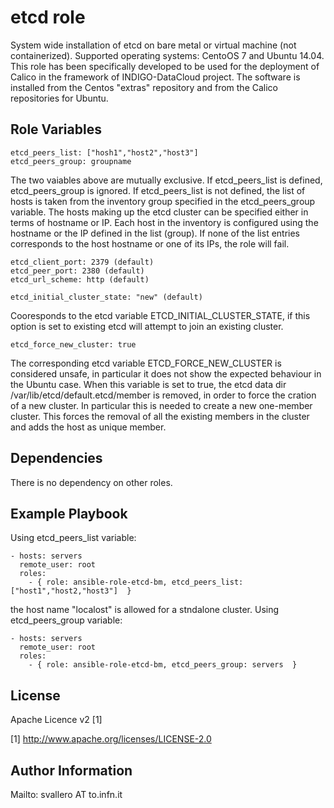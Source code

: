 etcd role
=========

System wide installation of etcd on bare metal or virtual machine (not containerized). Supported operating systems: CentoOS 7 and Ubuntu 14.04. This role has been specifically developed to be used for the deployment of Calico in the framework of INDIGO-DataCloud project.
The software is installed from the Centos "extras" repository and from the Calico repositories for Ubuntu.

Role Variables
--------------

    etcd_peers_list: ["hosh1","host2","host3"]
    etcd_peers_group: groupname

The two vaiables above are mutually exclusive. If etcd_peers_list is defined, etcd_peers_group is ignored. 
If etcd_peers_list is not defined, the list of hosts is taken from the inventory group specified in the etcd_peers_group variable. 
The hosts making up the etcd cluster can be specified either in terms of hostname or IP. 
Each host in the inventory is configured using the hostname or the IP defined in the list (group). If none of the list entries corresponds to the host hostname or one of its IPs, the role will fail.

    etcd_client_port: 2379 (default)
    etcd_peer_port: 2380 (default)
    etcd_url_scheme: http (default)

    etcd_initial_cluster_state: "new" (default)
Cooresponds to the etcd variable ETCD_INITIAL_CLUSTER_STATE, if this option is set to existing etcd will attempt to join an existing cluster.

    etcd_force_new_cluster: true
The corresponding etcd variable  ETCD_FORCE_NEW_CLUSTER is considered unsafe, in particular it does not show the expected behaviour in the Ubuntu case. When this variable is set to true, the etcd data dir /var/lib/etcd/default.etcd/member is removed, in order to force the cration of a new cluster. In particular this is needed to create a new one-member cluster. This forces the removal of all the existing members in the cluster and adds the host as unique member. 

Dependencies
------------

There is no dependency on other roles. 

Example Playbook
----------------

Using etcd_peers_list variable:

    - hosts: servers
      remote_user: root
      roles:
        - { role: ansible-role-etcd-bm, etcd_peers_list: ["host1","host2,"host3"]  }
   
the host name "localost" is allowed for a stndalone cluster.
Using etcd_peers_group variable:

    - hosts: servers
      remote_user: root
      roles:
        - { role: ansible-role-etcd-bm, etcd_peers_group: servers  }

License
-------

Apache Licence v2 [1]

[1] http://www.apache.org/licenses/LICENSE-2.0

Author Information
------------------

Mailto: svallero AT to.infn.it
